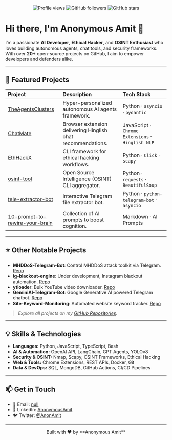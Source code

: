 <!--
This README serves as your GitHub profile README. Customize as needed.
-->

<p align="center">
  <img src="https://komarev.com/ghpvc/?username=AnonAmit&color=blue" alt="Profile views" />
  <img src="https://img.shields.io/github/followers/AnonAmit?label=Followers&style=social" alt="GitHub followers" />
  <img src="https://img.shields.io/github/stars/AnonAmit?label=Stars&style=social" alt="GitHub stars" />
</p>

# Hi there, I'm **Anonymous Amit** 👋

I’m a passionate **AI Developer**, **Ethical Hacker**, and **OSINT Enthusiast** who loves building autonomous agents, chat tools, and security frameworks. With over **20+** open-source projects on GitHub, I aim to empower developers and defenders alike.

---

## 🔭 Featured Projects

| Project | Description | Tech Stack |
| :------ | :---------- | :--------- |
| [TheAgentsClusters](https://github.com/AnonAmit/TheAgentsClusters) | Hyper-personalized autonomous AI agents framework. | Python · `asyncio` · `pydantic` |
| [ChatMate](https://github.com/AnonAmit/ChatMate) | Browser extension delivering Hinglish chat recommendations. | JavaScript · `Chrome Extensions` · `Hinglish NLP` |
| [EthHackX](https://github.com/AnonAmit/EthHackX) | CLI framework for ethical hacking workflows. | Python · `Click` · `scapy` |
| [osint-tool](https://github.com/AnonAmit/osint-tool) | Open Source Intelligence (OSINT) CLI aggregator. | Python · `requests` · `BeautifulSoup` |
| [tele-extractor-bot](https://github.com/AnonAmit/tele-extractor-bot) | Interactive Telegram file extractor bot. | Python · `python-telegram-bot` · `asyncio` |
| [10-prompt-to-rewire-your-brain](https://github.com/AnonAmit/10-prompt-to-rewire-your-brain) | Collection of AI prompts to boost cognition. | Markdown · AI Prompts |

---

## ⭐️ Other Notable Projects

- **MHDDoS-Telegram-Bot**: Control MHDDoS attack toolkit via Telegram. [Repo](https://github.com/AnonAmit/MHDDoS-Telegram-Bot)
- **ig-blackout-engine**: Under development, Instagram blackout automation. [Repo](https://github.com/AnonAmit/ig-blackout-engine)
- **ytloader**: Bulk YouTube video downloader. [Repo](https://github.com/AnonAmit/ytloader)
- **GeminiAI-Telegram-Bot**: Google Generative AI powered Telegram chatbot. [Repo](https://github.com/AnonAmit/GeminiAI-Telegram-Bot)
- **Site-Keyword-Monitoring**: Automated website keyword tracker. [Repo](https://github.com/AnonAmit/Site-Keyword-Monitoring)

> _Explore all projects on my [GitHub Repositories](https://github.com/AnonAmit?tab=repositories)._  

---

## 💡 Skills & Technologies

- **Languages:** Python, JavaScript, TypeScript, Bash
- **AI & Automation:** OpenAI API, LangChain, GPT Agents, YOLOv8
- **Security & OSINT:** Nmap, Scapy, OSINT Frameworks, Ethical Hacking
- **Web & Tools:** Chrome Extensions, REST APIs, Docker, Git
- **Data & DevOps:** SQL, MongoDB, GitHub Actions, CI/CD Pipelines

---

## 📫 Get in Touch

- 📧 Email: [null](mailto:null)
- 🔗 LinkedIn: [AnonymousAmit](https://www.linkedin.com/in/AnonymousAmit)
- 🐦 Twitter: [@AnonAmit](https://twitter.com/AnonymousAmitx)

---

<p align="center">
  Built with ❤️ by **Anonymous Amit**
</p>
